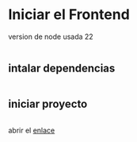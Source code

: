 # Iniciar el Frontend

version de node usada 22

```cd frontend
```

## intalar dependencias

```npm intall
```

## iniciar proyecto

```npm run dev
```

abrir el [enlace](http://localhost:3000)
